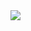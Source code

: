 <img src="https://capsule-render.vercel.app/api?type=blur&height=300&color=gradient&text=myeonghah&textBg=false&fontColor=ffffff&fontAlign=51&fontAlignY=49&animation=twinkling&stroke=000000&strokeWidth=2&desc=Korea%20University&descAlignY=66">
<!--
**myeonghah/myeonghah** is a ✨ _special_ ✨ repository because its `README.md` (this file) appears on your GitHub profile.
Here are some ideas to get you started:
- 🔭 I’m currently working on ...
- 🌱 I’m currently learning ...
- 👯 I’m looking to collaborate on ...
- 🤔 I’m looking for help with ...
- 💬 Ask me about ...
- 📫 How to reach me: ...
- 😄 Pronouns: ...
- ⚡ Fun fact: ...
-->
